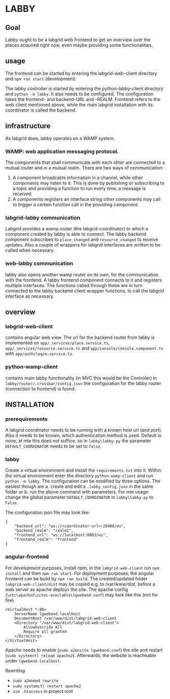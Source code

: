 # LABBY

## Goal
Labby ought to be a labgrid web frontend to get an overview over the places acquired right now, even maybe providing some functionalities.

## usage
The frontend can be started by entering the labgrid-web-client directory and `npm run start` (development)

The labby controller is started by entering the python-labby-client directory and `python -m labby`. 
It also needs to be configured. The configuration takes the frontend- and backend-URL and -REALM. Frontend refers to the web client mentioned above, while the main labgrid installation with its coordinator is called the backend.

## infrastructure
As labgrid does, labby operates on a WAMP system.

### WAMP: web application messaging protocol.
The components that shall communicate with each other are connected to a mutual router and in a mutual realm.
There are two ways of communication:
1. A component broadcasts information in a channel, while other components may listen to it. This is done by publishing or subscribing to a topic and providing a function to run every time, a message is received.
2. A components registers an interface string other components may call to trigger a certain function call in the providing component.

### labgrid-labby communication
Labgrid provides a wamp router (the labgrid-coordinator) to which a component created by labby is able to connect.
The labby backend component subscribes to `place_changed` and `resource_changed` to receive updates.
Also a couple of wrappers for labgrid interfaces are written to be called when necessary.

### web-labby communication
labby also opens another wamp router on its own, for the communication with the frontend. A labby frontend component connects to it and registers multiple interfaces.
The functions called through these are in turn connected to the labby backend client wrapper functions, to call the labgrid interface as necessary.

## overview  
### labgrid-web-client
contains angular web view.
The url for the backend router from labby is implemented on `app/_services/place.service.ts`, `app/_services/resource.service.ts` and `app/console/console.component.ts` with `app/auth/login.service.ts`.

### python-wamp-client
contains main labby functionality (in MVC this would be the Controler)
in `labby/router/.crossbar/config.json` the configuration for the labby router (connection to frontend) is found.

## INSTALLATION
### prerequirements
A labgrid coordinator needs to be running with a known host url (and port).
Also it needs to be known, which authentication method is used.
Default is none, at mle this does not suffice, so in `labby\labby.py` the parameter `DEFAULT_COORDINATOR` needs to be set to `false`.

### labby
Create a virtual environment and install the `requirements.txt` into it.
Within the virtual environment enter the directory `python-wamp-client` and run `python -m labby`.
The configuration can be modified by three options. The easiest though are 
a. create and edit a `.labby_config.json` in the same folder or
b. run the above command with parameters.
For mle usage: change the global parameter `DEFAULT_COORDINATOR` in `labby\labby.py` to `False`.

The configuration json file may look like:
```
{
	"backend_url": "ws://<coordinator-url>:20408/ws",
	"backend_realm": "realm1",
	"frontend_url": "ws://localhost:8083/ws",
	"frontend_realm": "frontend"
}
```
### angular-frontend
For *development* purposes, 
install npm, in the `labgrid-web-client` run `npm install` and then `npm run start`.
For *deployment* purposes, the angular frontend can be build by `npm run build`.
The created/updated folder `labgrid-web-client/dist` may be copied e.g. to /var/www/dist, before a web server as apache deploys the site.
The apache config (`\etc\apache2\sites-available\lgwebend.conf`) may look like this (not for fire)
```
<VirtualHost *:80>
	ServerName lgwebend.localhost
	DocumentRoot /var/www/dist/labgrid-web-client
	<Directory "/var/www/dist/labgrid-web-client">
		AllowOverride All
		Require all granted
	</Directory>
</VirtualHost>
```
Apache needs to enable (`sudo a2ensite lgwebend.conf`) the site and restart (`sudo systemctl reload apache2`).
Afterwards, the website is reacheable under `lgwebend.localhost`.

*Rewriting*
- `sudo a2enmod rewrite`
- `sudo systemctl restart apache2`
- `vim .htaccess` in project root
